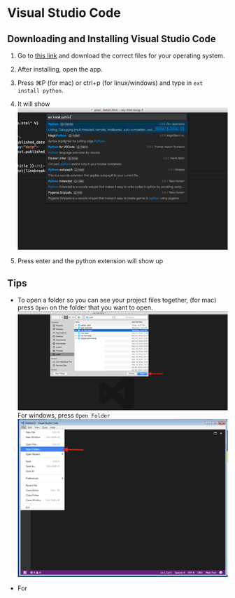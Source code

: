 # Visual Studio Code

## Downloading and Installing Visual Studio Code

1. Go to [this link](https://code.visualstudio.com/Download) and download the correct files for your operating system.
2. After installing, open the app.
3. Press ⌘P (for mac) or ctrl+p (for linux/windows) and type in `ext install python`.
4. It will show ![](vs-python.png)

5. Press enter and the python extension will show up

## Tips

- To open a folder so you can see your project files together, (for mac) press `Open` on the folder that you want to open. ![](vs-folder.png)
For windows, press `Open Folder`  ![](vs-folder-windows.png)

- For 